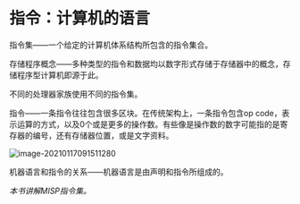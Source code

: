 # 指令：计算机的语言

指令集——一个给定的计算机体系结构所包含的指令集合。

存储程序概念——多种类型的指令和数据均以数字形式存储于存储器中的概念，存储程序型计算机即源于此。

不同的处理器家族使用不同的指令集。

指令——一条指令往往包含很多区块。在传统架构上，一条指令包含op code，表示运算的方式，以及0个或是更多的操作数。有些像是操作数的数字可能指的是寄存器的编号，还有存储器位置，或是文字资料。

![image-20210117091511280](./pic/set.png)

机器语言和指令的关系——机器语言是由声明和指令所组成的。

*本书讲解MISP指令集。*



